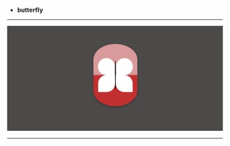 - **butterfly**
---

![glimpse](https://github.com/mayuriwasu1/frontend-micro-challenges/blob/main/1.CSSexperiments/butterfly/but.png)

---




